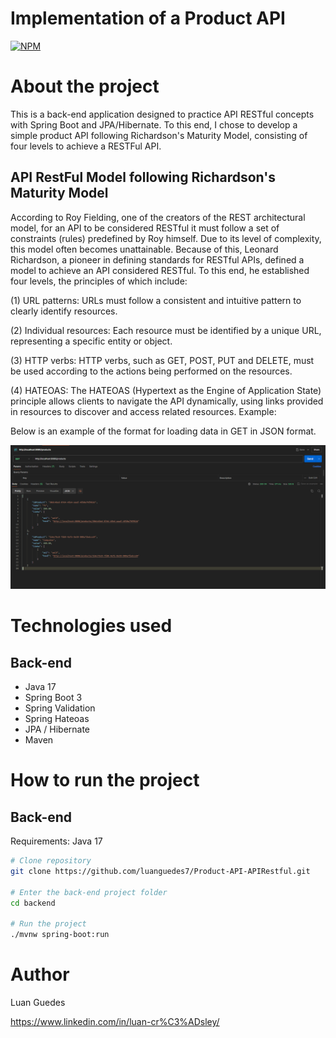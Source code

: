# Implementation of a Product API
[![NPM](https://img.shields.io/npm/l/react)](https://github.com/luanguedes7/Product-API-APIRestful/blob/main/LICENSE) 

# About the project

This is a back-end application designed to practice API RESTful concepts with Spring Boot and JPA/Hibernate. To this end, I chose to develop a simple product API following Richardson's Maturity Model, consisting of four levels to achieve a RESTFul API.

## API RestFul Model following Richardson's Maturity Model

According to Roy Fielding, one of the creators of the REST architectural model, for an API to be considered RESTful it must follow a set of constraints (rules) predefined by Roy himself. Due to its level of complexity, this model often becomes unattainable. Because of this, Leonard Richardson, a pioneer in defining standards for RESTful APIs, defined a model to achieve an API considered RESTful. To this end, he established four levels, the principles of which include:

(1) URL patterns: URLs must follow a consistent and intuitive pattern to clearly identify resources.

(2) Individual resources: Each resource must be identified by a unique URL, representing a specific entity or object.

(3) HTTP verbs: HTTP verbs, such as GET, POST, PUT and DELETE, must be used according to the actions being performed on the resources.

(4) HATEOAS: The HATEOAS (Hypertext as the Engine of Application State) principle allows clients to navigate the API dynamically, using links provided in resources to discover and access related resources. Example:

Below is an example of the format for loading data in GET in JSON format.

![APIRESTful model](https://github.com/luanguedes7/Product-API-APIRestful/blob/main/assets/APIRESTfulModel.png)


# Technologies used
## Back-end
- Java 17
- Spring Boot 3
- Spring Validation
- Spring Hateoas
- JPA / Hibernate
- Maven

# How to run the project

## Back-end
Requirements: Java 17

```bash
# Clone repository
git clone https://github.com/luanguedes7/Product-API-APIRestful.git

# Enter the back-end project folder
cd backend

# Run the project
./mvnw spring-boot:run
```

# Author
Luan Guedes

https://www.linkedin.com/in/luan-cr%C3%ADsley/
